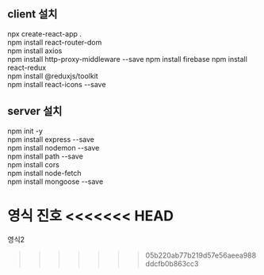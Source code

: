 ## client 설치
npx create-react-app .   
npm install react-router-dom   
npm install axios   
npm install http-proxy-middleware --save
npm install firebase
npm install react-redux   
npm install @reduxjs/toolkit  
npm install react-icons --save 
   
## server 설치
npm init -y    
npm install express --save   
npm install nodemon --save   
npm install path --save   
npm install cors   
npm install node-fetch   
npm install mongoose --save   

영식
진호
<<<<<<< HEAD
=======
영식2
>>>>>>> 05b220ab77b219d57e56aeea988ddcfb0b863cc3
